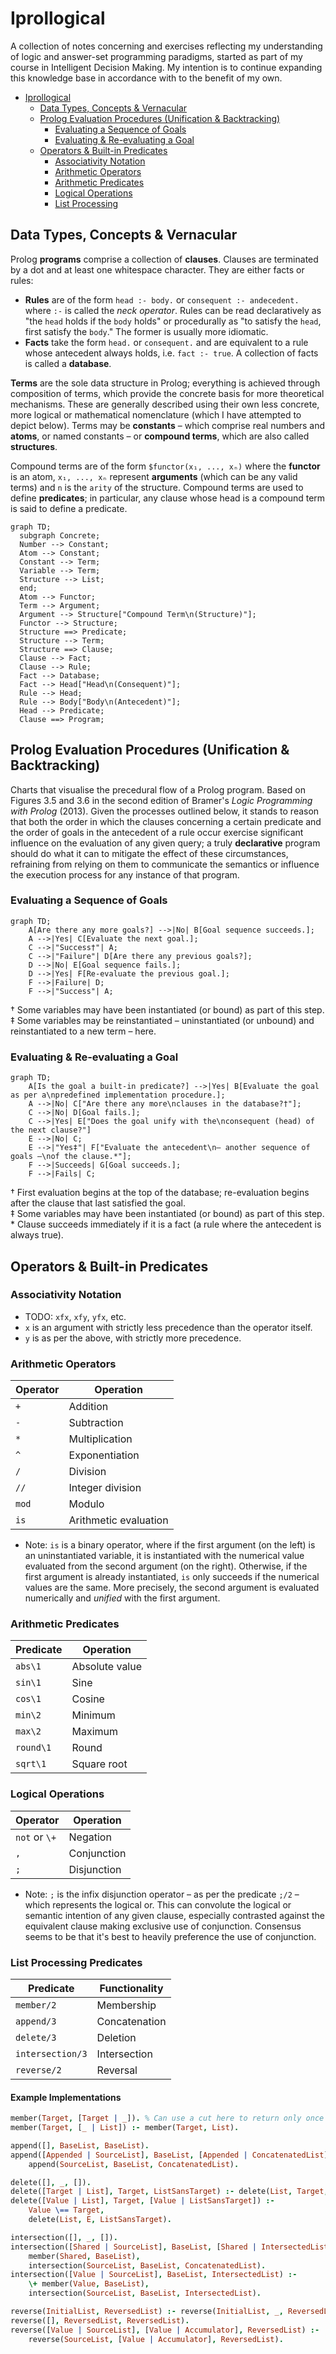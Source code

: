 
# Iprollogical

A collection of notes concerning and exercises reflecting my understanding of logic and answer-set programming paradigms, started as part of my course in Intelligent Decision Making. My intention is to continue expanding this knowledge base in accordance with to the benefit of my own.

- [Iprollogical](#iprollogical)
  - [Data Types, Concepts \& Vernacular](#data-types-concepts--vernacular)
  - [Prolog Evaluation Procedures (Unification \& Backtracking)](#prolog-evaluation-procedures-unification--backtracking)
    - [Evaluating a Sequence of Goals](#evaluating-a-sequence-of-goals)
    - [Evaluating \& Re-evaluating a Goal](#evaluating--re-evaluating-a-goal)
  - [Operators \& Built-in Predicates](#operators--built-in-predicates)
    - [Associativity Notation](#associativity-notation)
    - [Arithmetic Operators](#arithmetic-operators)
    - [Arithmetic Predicates](#arithmetic-predicates)
    - [Logical Operations](#logical-operations)
    - [List Processing](#list-processing)


## Data Types, Concepts & Vernacular

Prolog **programs** comprise a collection of **clauses**. Clauses are terminated by a dot and at least one whitespace character. They are either facts or rules:
- **Rules** are of the form `head :- body.` or `consequent :- andecedent.` where `:-` is called the *neck operator*. Rules can be read declaratively as "the `head` holds if the `body` holds" or procedurally as "to satisfy the `head`, first satisfy the `body`." The former is usually more idiomatic.
- **Facts** take the form `head.` or `consequent.` and are equivalent to a rule whose antecedent always holds, i.e. `fact :- true`. A collection of facts is called a **database**.

**Terms** are the sole data structure in Prolog; everything is achieved through composition of terms, which provide the concrete basis for more theoretical mechanisms. These are generally described using their own less concrete, more logical or mathematical nomenclature (which I have attempted to depict below). Terms may be **constants** – which comprise real numbers and **atoms**, or named constants – or **compound terms**, which are also called **structures**.

Compound terms are of the form `$functor(x₁, ..., xₙ)` where the **functor** is an atom, `x₁, ..., xₙ` represent **arguments** (which can be any valid terms) and `n` is the `arity` of the structure. Compound terms are used to define **predicates**; in particular, any clause whose head is a compound term is said to define a predicate.

```mermaid
graph TD;
  subgraph Concrete;
  Number --> Constant;
  Atom --> Constant;
  Constant --> Term;
  Variable --> Term;
  Structure --> List;
  end;
  Atom --> Functor;
  Term --> Argument;
  Argument --> Structure["Compound Term\n(Structure)"];
  Functor --> Structure;
  Structure ==> Predicate;
  Structure --> Term;
  Structure ==> Clause;
  Clause --> Fact;
  Clause --> Rule;
  Fact --> Database;
  Fact --> Head["Head\n(Consequent)"];
  Rule --> Head;
  Rule --> Body["Body\n(Antecedent)"];
  Head --> Predicate;
  Clause ==> Program;
```

## Prolog Evaluation Procedures (Unification & Backtracking)

Charts that visualise the precedural flow of a Prolog program. Based on Figures 3.5 and 3.6 in the second edition of Bramer's *Logic Programming with Prolog* (2013). Given the processes outlined below, it stands to reason that both the order in which the clauses concerning a certain predicate and the order of goals in the antecedent of a rule occur exercise significant influence on the evaluation of any given query; a truly **declarative** program should do what it can to mitigate the effect of these circumstances, refraining from relying on them to communicate the semantics or influence the execution process for any instance of that program.

### Evaluating a Sequence of Goals

```mermaid
graph TD;
    A[Are there any more goals?] -->|No| B[Goal sequence succeeds.];
    A -->|Yes| C[Evaluate the next goal.];
    C -->|"Success†"| A;
    C -->|"Failure"| D[Are there any previous goals?];
    D -->|No| E[Goal sequence fails.];
    D -->|Yes| F[Re-evaluate the previous goal.];
    F -->|Failure| D;
    F -->|"Success"| A;
```
† Some variables may have been instantiated (or bound) as part of this step.<br>
‡ Some variables may be reinstantiated – uninstantiated (or unbound) and reinstantiated to a new term – here.

### Evaluating & Re-evaluating a Goal

```mermaid
graph TD;
    A[Is the goal a built-in predicate?] -->|Yes| B[Evaluate the goal as per a\npredefined implementation procedure.];
    A -->|No| C["Are there any more\nclauses in the database?†"];
    C -->|No| D[Goal fails.];
    C -->|Yes| E["Does the goal unify with the\nconsequent (head) of the next clause?"]
    E -->|No| C;
    E -->|"Yes‡"| F["Evaluate the antecedent\n– another sequence of goals –\nof the clause.*"];
    F -->|Succeeds| G[Goal succeeds.];
    F -->|Fails| C;
```
† First evaluation begins at the top of the database; re-evaluation begins after the clause that last satisfied the goal.<br>
‡ Some variables may have been instantiated (or bound) as part of this step.<br>
\* Clause succeeds immediately if it is a fact (a rule where the antecedent is always true).

## Operators & Built-in Predicates

### Associativity Notation

- TODO: `xfx`, `xfy`, `yfx`, etc.
- `x` is an argument with strictly less precedence than the operator itself.
- `y` is as per the above, with strictly more precedence.

### Arithmetic Operators

| Operator | Operation             |
|----------|-----------------------|
|`+`       | Addition              |
|`-`       | Subtraction           |
|`*`       | Multiplication        |
|`^`       | Exponentiation        |
|`/`       | Division              |
|`//`      | Integer division      |
|`mod`     | Modulo                |
|`is`      | Arithmetic evaluation |

- Note: `is` is a binary operator, where if the first argument (on the left) is an uninstantiated variable, it is instantiated with the numerical value evaluated from the second argument (on the right). Otherwise, if the first argument is already instantiated, `is` only succeeds if the numerical values are the same. More precisely, the second argument is evaluated numerically and *unified* with the first argument.

### Arithmetic Predicates

| Predicate | Operation             |
|-----------|-----------------------|
|`abs\1`    | Absolute value        |
|`sin\1`    | Sine                  |
|`cos\1`    | Cosine                |
|`min\2`    | Minimum               |
|`max\2`    | Maximum               |
|`round\1`  | Round                 |
|`sqrt\1`   | Square root           |

### Logical Operations

| Operator     | Operation             |
|--------------|-----------------------|
|`not` or `\+` | Negation              |
|`,`           | Conjunction           |
|`;`           | Disjunction           |

- Note: `;` is the infix disjunction operator – as per the predicate `;/2` – which represents the logical or. This can convolute the logical or semantic intention of any given clause, especially contrasted against the equivalent clause making exclusive use of conjunction. Consensus seems to be that it's best  to heavily preference the use of conjunction.

### List Processing Predicates

| Predicate       | Functionality         |
|-----------------|-----------------------|
|`member/2`       | Membership            |
|`append/3`       | Concatenation         |
|`delete/3`       | Deletion              |
|`intersection/3` | Intersection          |
|`reverse/2`      | Reversal              |

#### Example Implementations

```prolog
member(Target, [Target | _]). % Can use a cut here to return only once in case of duplicate values. Without cut?
member(Target, [_ | List]) :- member(Target, List).

append([], BaseList, BaseList).
append([Appended | SourceList], BaseList, [Appended | ConcatenatedList]) :-
    append(SourceList, BaseList, ConcatenatedList).

delete([], _, []).
delete([Target | List], Target, ListSansTarget) :- delete(List, Target, ListSansTarget). % TODO: Verify this is correct without cuts. Should all be mutually exclusive.
delete([Value | List], Target, [Value | ListSansTarget]) :-
    Value \== Target,
    delete(List, E, ListSansTarget).

intersection([], _, []).
intersection([Shared | SourceList], BaseList, [Shared | IntersectedList]) :-
    member(Shared, BaseList),
    intersection(SourceList, BaseList, ConcatenatedList).
intersection([Value | SourceList], BaseList, IntersectedList) :-
    \+ member(Value, BaseList),
    intersection(SourceList, BaseList, IntersectedList).

reverse(InitialList, ReversedList) :- reverse(InitialList, _, ReversedList).
reverse([], ReversedList, ReversedList).
reverse([Value | SourceList], [Value | Accumulator], ReversedList) :-
    reverse(SourceList, [Value | Accumulator], ReversedList).
```
